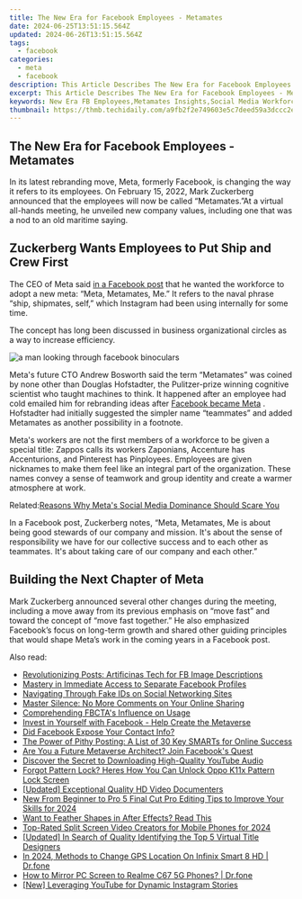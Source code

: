 ```yaml
---
title: The New Era for Facebook Employees - Metamates
date: 2024-06-25T13:51:15.564Z
updated: 2024-06-26T13:51:15.564Z
tags:
  - facebook
categories:
  - meta
  - facebook
description: This Article Describes The New Era for Facebook Employees - Metamates
excerpt: This Article Describes The New Era for Facebook Employees - Metamates
keywords: New Era FB Employees,Metamates Insights,Social Media Workforce,Modern Facebook Roles,Work Culture Shift,Tech Industry Evolution,Employee Growth Trends
thumbnail: https://thmb.techidaily.com/a9fb2f2e749603e5c7deed59a3dccc2eb82bb973e6c7211350802c91feadcdaf.jpg
---
```


## The New Era for Facebook Employees - Metamates

 In its latest rebranding move, Meta, formerly Facebook, is changing the way it refers to its employees. On February 15, 2022, Mark Zuckerberg announced that the employees will now be called “Metamates.”At a virtual all-hands meeting, he unveiled new company values, including one that was a nod to an old maritime saying.

## Zuckerberg Wants Employees to Put Ship and Crew First

 The CEO of Meta said [in a Facebook post](https://www.facebook.com/zuck/posts/10114316913387601) that he wanted the workforce to adopt a new meta: “Meta, Metamates, Me.” It refers to the naval phrase “ship, shipmates, self,” which Instagram had been using internally for some time.

 The concept has long been discussed in business organizational circles as a way to increase efficiency.

![a man looking through facebook binoculars](https://static1.makeuseofimages.com/wordpress/wp-content/uploads/2022/02/a-man-looking-through-facebook-binoculars.jpg)

 Meta's future CTO Andrew Bosworth said the term “Metamates” was coined by none other than Douglas Hofstadter, the Pulitzer-prize winning cognitive scientist who taught machines to think. It happened after an employee had cold emailed him for rebranding ideas after [Facebook became Meta](https://www.makeuseof.com/facebook-announced-meta-its-new-brand/) . Hofstadter had initially suggested the simpler name “teammates” and added Metamates as another possibility in a footnote.

 Meta's workers are not the first members of a workforce to be given a special title: Zappos calls its workers Zaponians, Accenture has Accenturions, and Pinterest has Pinployees. Employees are given nicknames to make them feel like an integral part of the organization. These names convey a sense of teamwork and group identity and create a warmer atmosphere at work.

 Related:[Reasons Why Meta's Social Media Dominance Should Scare You](https://www.makeuseof.com/why-you-should-be-concerned-about-meta/)

 In a Facebook post, Zuckerberg notes, “Meta, Metamates, Me is about being good stewards of our company and mission. It's about the sense of responsibility we have for our collective success and to each other as teammates. It's about taking care of our company and each other.”

## Building the Next Chapter of Meta

 Mark Zuckerberg announced several other changes during the meeting, including a move away from its previous emphasis on “move fast” and toward the concept of “move fast together.” He also emphasized Facebook’s focus on long-term growth and shared other guiding principles that would shape Meta’s work in the coming years in a Facebook post.


<ins class="adsbygoogle"
     style="display:block"
     data-ad-format="autorelaxed"
     data-ad-client="ca-pub-7571918770474297"
     data-ad-slot="1223367746"></ins>



<ins class="adsbygoogle"
     style="display:block"
     data-ad-client="ca-pub-7571918770474297"
     data-ad-slot="8358498916"
     data-ad-format="auto"
     data-full-width-responsive="true"></ins>

<span class="atpl-alsoreadstyle">Also read:</span>
<div><ul>
<li><a href="https://facebook.techidaily.com/revolutionizing-posts-artificinas-tech-for-fb-image-descriptions/"><u>Revolutionizing Posts: Artificinas Tech for FB Image Descriptions</u></a></li>
<li><a href="https://facebook.techidaily.com/mastery-in-immediate-access-to-separate-facebook-profiles/"><u>Mastery in Immediate Access to Separate Facebook Profiles</u></a></li>
<li><a href="https://facebook.techidaily.com/navigating-through-fake-ids-on-social-networking-sites/"><u>Navigating Through Fake IDs on Social Networking Sites</u></a></li>
<li><a href="https://facebook.techidaily.com/master-silence-no-more-comments-on-your-online-sharing/"><u>Master Silence: No More Comments on Your Online Sharing</u></a></li>
<li><a href="https://facebook.techidaily.com/comprehending-fbctas-influence-on-usage/"><u>Comprehending FBCTA's Influence on Usage</u></a></li>
<li><a href="https://facebook.techidaily.com/invest-in-yourself-with-facebook-help-create-the-metaverse/"><u>Invest in Yourself with Facebook - Help Create the Metaverse</u></a></li>
<li><a href="https://facebook.techidaily.com/did-facebook-expose-your-contact-info/"><u>Did Facebook Expose Your Contact Info?</u></a></li>
<li><a href="https://facebook.techidaily.com/the-power-of-pithy-posting-a-list-of-30-key-smarts-for-online-success/"><u>The Power of Pithy Posting: A List of 30 Key SMARTs for Online Success</u></a></li>
<li><a href="https://facebook.techidaily.com/1719152004902-are-you-a-future-metaverse-architect-join-facebooks-quest/"><u>Are You a Future Metaverse Architect? Join Facebook's Quest</u></a></li>
<li><a href="https://smart-video-creator.techidaily.com/discover-the-secret-to-downloading-high-quality-youtube-audio/"><u>Discover the Secret to Downloading High-Quality YouTube Audio</u></a></li>
<li><a href="https://easy-unlock-android.techidaily.com/forgot-pattern-lock-heres-how-you-can-unlock-oppo-k11x-pattern-lock-screen-by-drfone-android/"><u>Forgot Pattern Lock? Heres How You Can Unlock Oppo K11x Pattern Lock Screen</u></a></li>
<li><a href="https://desktop-recording.techidaily.com/updated-exceptional-quality-hd-video-documenters/"><u>[Updated] Exceptional Quality HD Video Documenters</u></a></li>
<li><a href="https://ai-driven-video-production.techidaily.com/new-from-beginner-to-pro-5-final-cut-pro-editing-tips-to-improve-your-skills-for-2024/"><u>New From Beginner to Pro 5 Final Cut Pro Editing Tips to Improve Your Skills for 2024</u></a></li>
<li><a href="https://ai-video-editing.techidaily.com/want-to-feather-shapes-in-after-effects-read-this/"><u>Want to Feather Shapes in After Effects? Read This</u></a></li>
<li><a href="https://video-content-creator.techidaily.com/top-rated-split-screen-video-creators-for-mobile-phones-for-2024/"><u>Top-Rated Split Screen Video Creators for Mobile Phones for 2024</u></a></li>
<li><a href="https://some-techniques.techidaily.com/updated-in-search-of-quality-identifying-the-top-5-virtual-title-designers/"><u>[Updated] In Search of Quality  Identifying the Top 5 Virtual Title Designers</u></a></li>
<li><a href="https://phone-solutions.techidaily.com/in-2024-methods-to-change-gps-location-on-infinix-smart-8-hd-drfone-by-drfone-virtual-android/"><u>In 2024, Methods to Change GPS Location On Infinix Smart 8 HD | Dr.fone</u></a></li>
<li><a href="https://screen-mirror.techidaily.com/how-to-mirror-pc-screen-to-realme-c67-5g-phones-drfone-by-drfone-android/"><u>How to Mirror PC Screen to Realme C67 5G Phones? | Dr.fone</u></a></li>
<li><a href="https://facebook-video-footage.techidaily.com/new-leveraging-youtube-for-dynamic-instagram-stories/"><u>[New] Leveraging YouTube for Dynamic Instagram Stories</u></a></li>
</ul></div>
